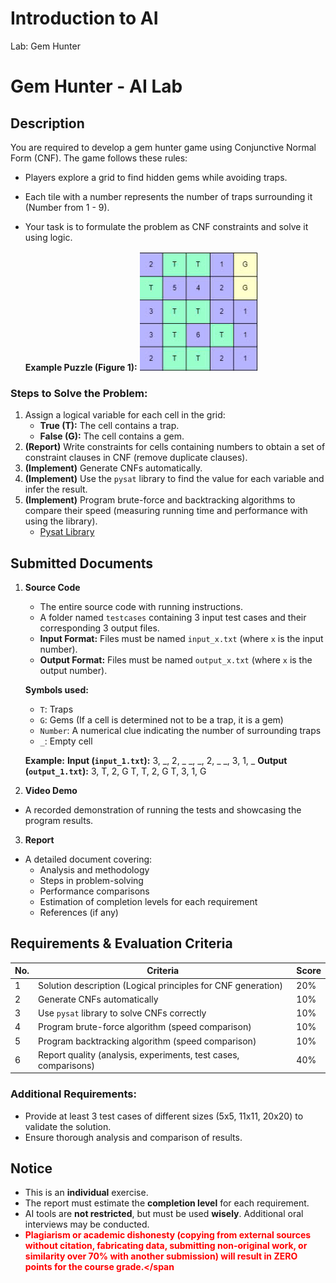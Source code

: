 # Introduction to AI
Lab: Gem Hunter
# Gem Hunter - AI Lab

## Description
You are required to develop a gem hunter game using Conjunctive Normal Form (CNF). The game follows these rules:

- Players explore a grid to find hidden gems while avoiding traps.
- Each tile with a number represents the number of traps surrounding it (Number from 1 - 9).
- Your task is to formulate the problem as CNF constraints and solve it using logic.

   **Example Puzzle (Figure 1):**
   ![Insert image here](image.jpg)
  
### Steps to Solve the Problem:
1. Assign a logical variable for each cell in the grid:
   - **True (T):** The cell contains a trap.
   - **False (G):** The cell contains a gem.
2. **(Report)** Write constraints for cells containing numbers to obtain a set of constraint clauses in CNF (remove duplicate clauses).
3. **(Implement)** Generate CNFs automatically.
4. **(Implement)** Use the `pysat` library to find the value for each variable and infer the result.
5. **(Implement)** Program brute-force and backtracking algorithms to compare their speed (measuring running time and performance with using the library).
   - [Pysat Library](https://pysathq.github.io/)

## Submitted Documents
1. **Source Code**
   - The entire source code with running instructions.
   - A folder named `testcases` containing 3 input test cases and their corresponding 3 output files.
   - **Input Format:** Files must be named `input_x.txt` (where `x` is the input number).
   - **Output Format:** Files must be named `output_x.txt` (where `x` is the output number).
   
   **Symbols used:**
   - `T`: Traps
   - `G`: Gems (If a cell is determined not to be a trap, it is a gem)
   - `Number`: A numerical clue indicating the number of surrounding traps
   - `_`: Empty cell
   
   **Example:**
   **Input (`input_1.txt`):**
   3, _, 2, _
   _, _, 2, _
   _, 3, 1, _
   **Output (`output_1.txt`):**
   3, T, 2, G
   T, T, 2, G
   T, 3, 1, G


2. **Video Demo**
- A recorded demonstration of running the tests and showcasing the program results.

3. **Report**
- A detailed document covering:
  - Analysis and methodology
  - Steps in problem-solving
  - Performance comparisons
  - Estimation of completion levels for each requirement
  - References (if any)

## Requirements & Evaluation Criteria

| No. | Criteria | Score |
|----|------------------------------------------|------|
| 1 | Solution description (Logical principles for CNF generation) | 20% |
| 2 | Generate CNFs automatically | 10% |
| 3 | Use `pysat` library to solve CNFs correctly | 10% |
| 4 | Program brute-force algorithm (speed comparison) | 10% |
| 5 | Program backtracking algorithm (speed comparison) | 10% |
| 6 | Report quality (analysis, experiments, test cases, comparisons) | 40% |

### Additional Requirements:
- Provide at least 3 test cases of different sizes (5x5, 11x11, 20x20) to validate the solution.
- Ensure thorough analysis and comparison of results.

## Notice
- This is an **individual** exercise.
- The report must estimate the **completion level** for each requirement.
- AI tools are **not restricted**, but must be used **wisely**. Additional oral interviews may be conducted.
- **<span style="color:red">Plagiarism or academic dishonesty (copying from external sources without citation, fabricating data, submitting non-original work, or similarity over 70% with another submission) will result in ZERO points for the course grade.</span**
